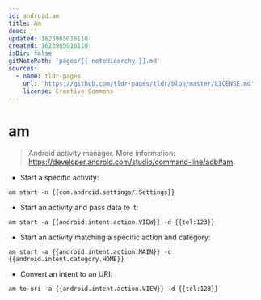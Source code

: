 ```yaml
---
id: android.am
title: Am
desc: ''
updated: 1623965016110
created: 1623965016110
isDir: false
gitNotePath: 'pages/{{ noteHiearchy }}.md'
sources:
  - name: tldr-pages
    url: 'https://github.com/tldr-pages/tldr/blob/master/LICENSE.md'
    license: Creative Commons
---
```

# am

> Android activity manager.
> More information: <https://developer.android.com/studio/command-line/adb#am>.

- Start a specific activity:

`am start -n {{com.android.settings/.Settings}}`

- Start an activity and pass data to it:

`am start -a {{android.intent.action.VIEW}} -d {{tel:123}}`

- Start an activity matching a specific action and category:

`am start -a {{android.intent.action.MAIN}} -c {{android.intent.category.HOME}}`

- Convert an intent to an URI:

`am to-uri -a {{android.intent.action.VIEW}} -d {{tel:123}}`

